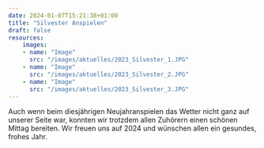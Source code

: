 ```yaml
---
date: 2024-01-07T15:21:38+01:00
title: "Silvester Anspielen"
draft: false
resources:
    images:
    - name: "Image"
      src: "/images/aktuelles/2023_Silvester_1.JPG"
    - name: "Image"
      src: "/images/aktuelles/2023_Silvester_2.JPG"
    - name: "Image"
      src: "/images/aktuelles/2023_Silvester_3.JPG"
---
```



Auch wenn beim diesjährigen Neujahranspielen das Wetter nicht ganz auf unserer Seite war, konnten wir trotzdem allen Zuhörern einen schönen Mittag bereiten. Wir freuen uns auf 2024 und wünschen allen ein gesundes, frohes Jahr.

